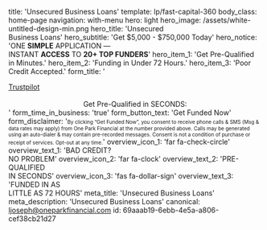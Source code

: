 title: 'Unsecured Business Loans'
template: lp/fast-capital-360
body_class: home-page
navigation: with-menu
hero: light
hero_image: /assets/white-untitled-design-min.png
hero_title: 'Unsecured </br>Business Loans'
hero_subtitle: 'Get $5,000 - $750,000 Today'
hero_notice: 'ONE <strong>SIMPLE</strong> APPLICATION — </br>INSTANT <strong>ACCESS</strong> TO <strong>20+ TOP FUNDERS</strong>'
hero_item_1: 'Get Pre-Qualified in Minutes.'
hero_item_2: 'Funding in Under 72 Hours.'
hero_item_3: 'Poor Credit Accepted.'
form_title: '<!-- TrustBox widget - Micro Star --> <div class="trustpilot-widget" data-locale="en-US" data-template-id="5419b732fbfb950b10de65e5" data-businessunit-id="555cd8dd0000ff00057f8e1e" data-style-height="24px" data-style-width="100%" data-theme="light"> <a href="https://www.trustpilot.com/review/oneparkfinancial.com" target="_blank" rel="noopener">Trustpilot</a> </div> <!-- End TrustBox widget --></br><center>Get Pre-Qualified in SECONDS:</center>'
form_time_in_business: 'true'
form_button_text: 'Get Funded Now'
form_disclaimer: '<font size="0.5">By clicking “Get Funded Now”, you consent to receive phone calls & SMS (Msg & data rates may apply) from One Park Financial at the number provided above. Calls may be generated using an auto-dialer & may contain pre-recorded messages. Consent is not a condition of purchase or receipt of services. Opt-out at any time.</font>'
overview_icon_1: 'far fa-check-circle'
overview_text_1: 'BAD CREDIT?</br>NO PROBLEM'
overview_icon_2: 'far fa-clock'
overview_text_2: 'PRE-QUALIFIED</br>IN SECONDS'
overview_icon_3: 'fas fa-dollar-sign'
overview_text_3: 'FUNDED IN AS </br>LITTLE AS 72 HOURS'
meta_title: 'Unsecured Business Loans'
meta_description: 'Unsecured Business Loans'
canonical: ljoseph@oneparkfinancial.com
id: 69aaab19-6ebb-4e5a-a806-cef38cb21d27
